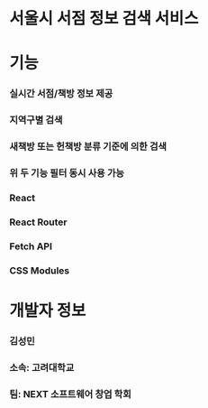 # 서울시 서점 정보 검색 서비스
# 기능

### 실시간 서점/책방 정보 제공
### 지역구별 검색
### 새책방 또는 헌책방 분류 기준에 의한 검색
### 위 두 기능 필터 동시 사용 가능


### React
### React Router
### Fetch API
### CSS Modules

# 개발자 정보
### 김성민
### 소속: 고려대학교
### 팀: NEXT 소프트웨어 창업 학회

